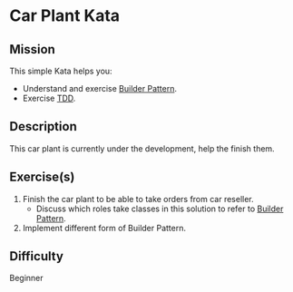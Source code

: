 # Car Plant Kata

## Mission

This simple Kata helps you:
* Understand and exercise [Builder Pattern][builder-pattern].
* Exercise [TDD](https://en.wikipedia.org/wiki/Test-driven_development).

## Description

This car plant is currently under the development, help the finish them. 

## Exercise(s)
1. Finish the car plant to be able to take orders from car reseller.
    * Discuss which roles take classes in this solution to refer to [Builder Pattern][builder-pattern].
2. Implement different form of Builder Pattern.

## Difficulty

Beginner

[builder-pattern]: (https://en.wikipedia.org/wiki/Builder_pattern)

